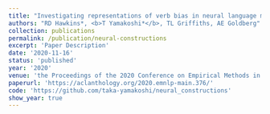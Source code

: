 ```yaml
---
title: "Investigating representations of verb bias in neural language models"
authors: "RD Hawkins*, <b>T Yamakoshi*</b>, TL Griffiths, AE Goldberg"
collection: publications
permalink: /publication/neural-constructions
excerpt: 'Paper Description'
date: '2020-11-16'
status: 'published'
year: '2020'
venue: 'the Proceedings of the 2020 Conference on Empirical Methods in Natural Language Processing (EMNLP)'
paperurl: 'https://aclanthology.org/2020.emnlp-main.376/'
code: 'https://github.com/taka-yamakoshi/neural_constructions'
show_year: true
---
```

